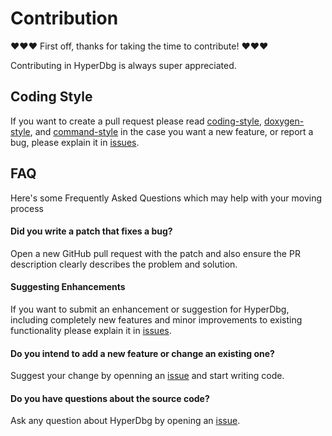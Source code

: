 # Contribution
❤️❤️❤️ First off, thanks for taking the time to contribute! ❤️❤️❤️

Contributing in HyperDbg is always super appreciated.

## Coding Style
If you want to create a pull request please read [coding-style](https://docs.hyperdbg.com/contribution/style-guide/coding-style), [doxygen-style](https://docs.hyperdbg.com/contribution/style-guide/doxygen-style), and [command-style](https://docs.hyperdbg.com/contribution/style-guide/command-style) in the case you want a new feature, or report a bug, please explain it in [issues](https://GitHub.com/HyperDbg/HyperDbg/issues/).

## FAQ
Here's some Frequently Asked Questions which may help with your moving process

#### Did you write a patch that fixes a bug?
Open a new GitHub pull request with the patch and also ensure the PR description clearly describes the problem and solution.

#### Suggesting Enhancements

If you want to submit an enhancement or suggestion for HyperDbg, including completely new features and minor improvements to existing functionality please explain it in [issues](https://GitHub.com/HyperDbg/HyperDbg/issues/).

#### Do you intend to add a new feature or change an existing one?
Suggest your change by openning an [issue](https://GitHub.com/HyperDbg/HyperDbg/issues/) and start writing code.

#### Do you have questions about the source code?
Ask any question about HyperDbg by opening an [issue](https://GitHub.com/HyperDbg/HyperDbg/issues/).
